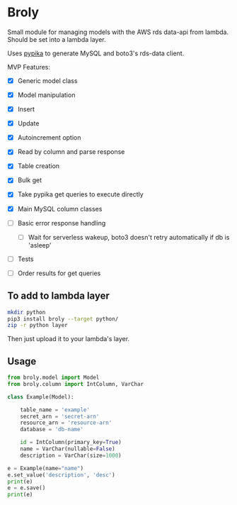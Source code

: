 # Broly

Small module for managing models with the AWS rds data-api from lambda. Should be set into a lambda layer.

Uses [pypika](https://github.com/kayak/pypika) to generate MySQL and boto3's rds-data client.


MVP Features:

- [x] Generic model class
- [x] Model manipulation
- [x] Insert
- [x] Update
- [x] Autoincrement option
- [x] Read by column and parse response
- [x] Table creation
- [x] Bulk get
- [x] Take pypika get queries to execute directly 
- [x] Main MySQL column classes
- [ ] Basic error response handling
    - [ ] Wait for serverless wakeup, boto3 doesn't retry automatically if db is 'asleep'
- [ ] Tests
- [ ] Order results for get queries


## To add to lambda layer
```bash
mkdir python
pip3 install broly --target python/
zip -r python layer
```

Then just upload it to your lambda's layer.

## Usage
```python
from broly.model import Model
from broly.column import IntColumn, VarChar

class Example(Model):

    table_name = 'example'
    secret_arn = 'secret-arn'
    resource_arn = 'resource-arn'
    database = 'db-name'

    id = IntColumn(primary_key=True)
    name = VarChar(nullable=False)
    description = VarChar(size=1000)

e = Example(name="name")
e.set_value('description', 'desc')
print(e)
e = e.save()
print(e)
```